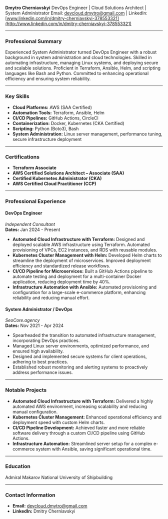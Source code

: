 **Dmytro Cherniavskyi**
DevOps Engineer | Cloud Solutions Architect | System Administrator
Email: [devcloud.dmytro@gmail.com](mailto:devcloud.dmytro@gmail.com) | LinkedIn: [www.linkedin.com/in/dmitry-cherniavskyi-378553321](http://www.linkedin.com/in/dmitry-cherniavskyi-378553321)

---

### **Professional Summary**

Experienced System Administrator turned DevOps Engineer with a robust background in system administration and cloud technologies. Skilled in automating infrastructure, managing Linux systems, and deploying secure and scalable solutions. Proficient in Terraform, Ansible, Helm, and scripting languages like Bash and Python. Committed to enhancing operational efficiency and ensuring system reliability.

---

### **Key Skills**

- **Cloud Platforms:** AWS (SAA Certified)
- **Automation Tools:** Terraform, Ansible, Helm
- **CI/CD Pipelines:** GitHub Actions, CircleCI
- **Containerization:** Docker, Kubernetes (CKA Certified)
- **Scripting:** Python (Boto3), Bash
- **System Administration:** Linux server management, performance tuning, secure infrastructure deployment

---

### **Certifications**

- **Terraform Associate**
- **AWS Certified Solutions Architect – Associate (SAA)**
- **Certified Kubernetes Administrator (CKA)**
- **AWS Certified Cloud Practitioner (CCP)**

---

### **Professional Experience**

#### **DevOps Engineer**

*Independent Consultant*  
**Dates:** Jan 2024 - Present

- **Automated Cloud Infrastructure with Terraform:** Designed and deployed scalable AWS infrastructure using Terraform. Automated provisioning of VPCs, EC2 instances, and RDS with reusable modules.
- **Kubernetes Cluster Management with Helm:** Developed Helm charts to streamline the deployment of microservices. Improved deployment efficiency and standardized release workflows.
- **CI/CD Pipeline for Microservices:** Built a GitHub Actions pipeline to automate testing and deployment for a multi-container Docker application, reducing deployment time by 40%.
- **Infrastructure Automation with Ansible:** Automated provisioning and configuration for a large-scale e-commerce platform, enhancing reliability and reducing manual effort.

#### **System Administrator / DevOps**

*SeoCore.agency*  
**Dates:** Nov 2021 - Apr 2024

- Spearheaded the transition to automated infrastructure management, incorporating DevOps practices.
- Managed Linux server environments, optimized performance, and ensured high availability.
- Designed and implemented secure systems for client operations, adhering to best practices.
- Established robust monitoring and alerting systems to proactively address performance issues.

---

### **Notable Projects**

- **Automated Cloud Infrastructure with Terraform:** Delivered a highly automated AWS environment, increasing scalability and reducing manual configuration.
- **Kubernetes Cluster Management:** Enhanced operational efficiency and deployment speed with custom Helm charts.
- **CI/CD Pipeline Development:** Achieved faster and more reliable software delivery through a custom CI/CD pipeline using GitHub Actions.
- **Infrastructure Automation:** Streamlined server setup for a complex e-commerce system with Ansible, saving significant operational time.

---

### **Education**

Admiral Makarov National University of Shipbuilding

---

### **Contact Information**

- **Email:** [devcloud.dmytro@gmail.com](mailto:devcloud.dmytro@gmail.com)
- **LinkedIn:** Dmitry Cherniavskyi

